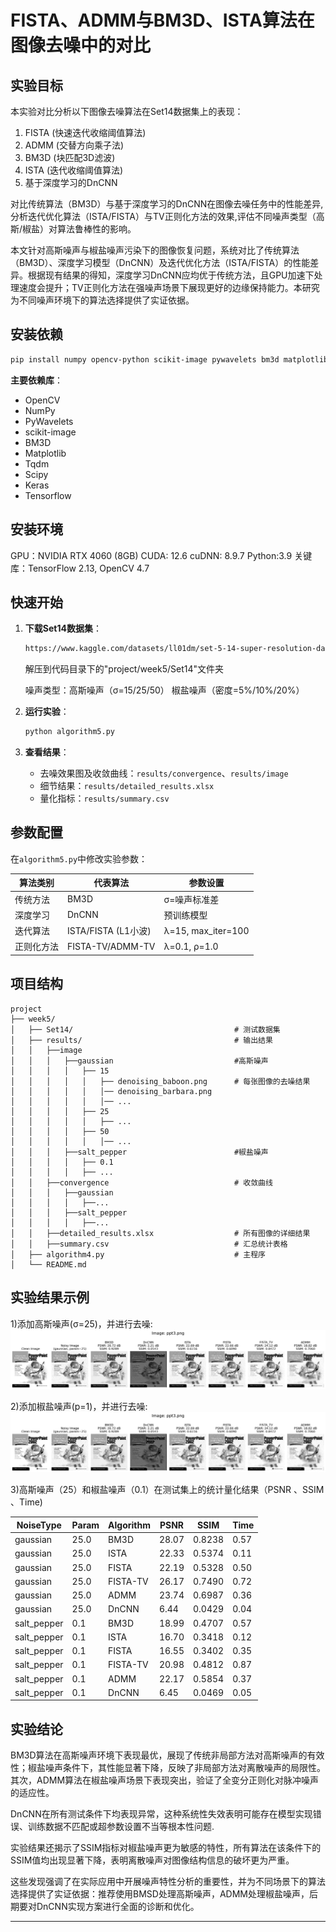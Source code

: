 # **FISTA、ADMM与BM3D、ISTA算法在图像去噪中的对比**

## 实验目标
本实验对比分析以下图像去噪算法在Set14数据集上的表现：
1. FISTA (快速迭代收缩阈值算法)
2. ADMM (交替方向乘子法) 
3. BM3D (块匹配3D滤波)
4. ISTA (迭代收缩阈值算法)
5. 基于深度学习的DnCNN

对比传统算法（BM3D）与基于深度学习的DnCNN在图像去噪任务中的性能差异,分析迭代优化算法（ISTA/FISTA）与TV正则化方法的效果,评估不同噪声类型（高斯/椒盐）对算法鲁棒性的影响。

本文针对高斯噪声与椒盐噪声污染下的图像恢复问题，系统对比了传统算法（BM3D）、深度学习模型（DnCNN）及迭代优化方法（ISTA/FISTA）的性能差异。根据现有结果的得知，深度学习DnCNN应均优于传统方法，且GPU加速下处理速度会提升；TV正则化方法在强噪声场景下展现更好的边缘保持能力。本研究为不同噪声环境下的算法选择提供了实证依据。

##  安装依赖
```bash
pip install numpy opencv-python scikit-image pywavelets bm3d matplotlib tqdm scipy keras tensorflow
```
**主要依赖库**：
- OpenCV
- NumPy
- PyWavelets
- scikit-image
- BM3D
- Matplotlib
- Tqdm
- Scipy
- Keras
- Tensorflow

##  安装环境
GPU：NVIDIA RTX 4060 (8GB)
CUDA: 12.6
cuDNN: 8.9.7
Python:3.9
关键库：TensorFlow 2.13, OpenCV 4.7


##  快速开始
1. **下载Set14数据集**：
   ```bash
   https://www.kaggle.com/datasets/ll01dm/set-5-14-super-resolution-dataset
   ```
   解压到代码目录下的"project/week5/Set14"文件夹

   噪声类型：高斯噪声（σ=15/25/50） 椒盐噪声（密度=5%/10%/20%）

2. **运行实验**：
   ```python
   python algorithm5.py
   ```

3. **查看结果**：
   - 去噪效果图及收敛曲线：`results/convergence`、`results/image`
   - 细节结果：`results/detailed_results.xlsx`
   - 量化指标：`results/summary.csv`


##  参数配置
在`algorithm5.py`中修改实验参数：

| 算法类别  | 代表算法  | 参数设置               | 
|-------|-------|--------------------|
| 传统方法  | BM3D  | σ=噪声标准差            | 
| 深度学习  | DnCNN | 预训练模型              | 
| 迭代算法  | ISTA/FISTA (L1小波) | λ=15, max_iter=100 | 
| 正则化方法 | FISTA-TV/ADMM-TV | λ=0.1, ρ=1.0       | 



##  项目结构
```
project
├── week5/
│   ├── Set14/                                    # 测试数据集
│   ├── results/                                  # 输出结果
│   │   ├──image
│   │   │   ├──gaussian                           #高斯噪声
│   │   │   │   ├── 15
│   │   │   │   │   ├── denoising_baboon.png      # 每张图像的去噪结果
│   │   │   │   │   │── denoising_barbara.png             
│   │   │   │   │   │── ...
│   │   │   │   ├── 25
│   │   │   │   │   ├── ...
│   │   │   │   ├── 50
│   │   │   │   │   │── ...
│   │   │   ├──salt_pepper                        #椒盐噪声
│   │   │   │   ├── 0.1
│   │   │   │   ├── ...
│   │   ├──convergence                            # 收敛曲线
│   │   │   ├──gaussian  
│   │   │   │   ├──...
│   │   │   ├──salt_pepper
│   │   │   │   ├──...
│   │   ├──detailed_results.xlsx                  # 所有图像的详细结果
│   │   ├──summary.csv                            # 汇总统计表格         
│   ├── algorithm4.py                             # 主程序   
│   └── README.md                 
```

##  实验结果示例

1)添加高斯噪声(σ=25)，并进行去噪:
![添加高斯噪声](https://github.com/Zxq-hub1/Research-Training/blob/main/week5/gaussian-denoising_ppt3.png?raw=true)

2)添加椒盐噪声(p=1)，并进行去噪:
![添加椒盐噪声](https://github.com/Zxq-hub1/Research-Training/blob/main/week5/denoising_ppt3.png?raw=true)

3)高斯噪声（25）和椒盐噪声（0.1）在测试集上的统计量化结果（PSNR 、SSIM 、Time)

| NoiseType   | Param | Algorithm | PSNR  | SSIM   | Time  |
|-------------|-------|-----------|-------|--------|-------|
| gaussian    | 25.0  | BM3D      | 28.07 | 0.8238 | 0.57  |
| gaussian    | 25.0  | ISTA      | 22.33 | 0.5374 | 0.11  |
| gaussian    | 25.0  | FISTA     | 22.19 | 0.5328 | 0.50  |
| gaussian    | 25.0  | FISTA-TV  | 26.17 | 0.7490 | 0.72  |
| gaussian    | 25.0  | ADMM      | 23.74 | 0.6987 | 0.36  |
| gaussian    | 25.0  | DnCNN     | 6.44  | 0.0429 | 0.04  |
| salt_pepper | 0.1   | BM3D      | 18.99 | 0.4707 | 0.57  |
| salt_pepper | 0.1   | ISTA      | 16.70 | 0.3418 | 0.12  |
| salt_pepper | 0.1   | FISTA     | 16.55 | 0.3402 | 0.35  |
| salt_pepper | 0.1   | FISTA-TV  | 20.98 | 0.4812 | 0.87  |
| salt_pepper | 0.1   | ADMM      | 22.17 | 0.5854 | 0.37  |
| salt_pepper | 0.1   | DnCNN     | 6.45  | 0.0469 | 0.05  |


##  实验结论

BM3D算法在高斯噪声环境下表现最优，展现了传统非局部方法对高斯噪声的有效性；椒盐噪声条件下，其性能显著下降，反映了非局部方法对离散噪声的局限性。其次，ADMM算法在椒盐噪声场景下表现突出，验证了全变分正则化对脉冲噪声的适应性。

DnCNN在所有测试条件下均表现异常，这种系统性失效表明可能存在模型实现错误、训练数据不匹配或超参数设置不当等根本性问题.

实验结果还揭示了SSIM指标对椒盐噪声更为敏感的特性，所有算法在该条件下的SSIM值均出现显著下降，表明离散噪声对图像结构信息的破坏更为严重。

这些发现强调了在实际应用中开展噪声特性分析的重要性，并为不同场景下的算法选择提供了实证依据：推荐使用BMSD处理高斯噪声，ADMM处理椒盐噪声，后期要对DnCNN实现方案进行全面的诊断和优化。

---